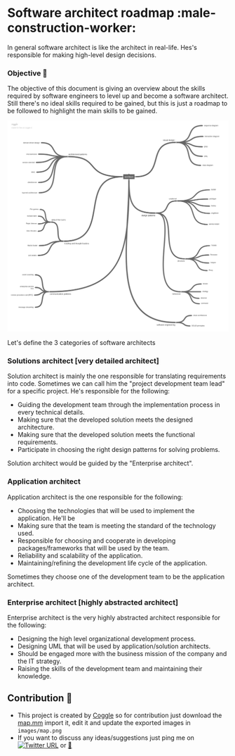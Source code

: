 Software architect roadmap :male-construction-worker:
==========================
In general software architect is like the architect in real-life. 
Hes's responsible for making high-level design decisions. 

### Objective :triangular_flag_on_post:
The objective of this document is giving an overview about the skills required by software engineers to level up and become a software architect.
Still there's no ideal skills required to be gained, but this is just a roadmap to be followed to highlight the main skills to be gained.

![map](images/map.png)


Let's define the 3 categories of software architects

### Solutions architect [very detailed architect]
Solution architect is mainly the one responsible for translating requirements into code. 
Sometimes we can call him the "project development team lead" for a specific project.
He's responsible for the following:
- Guiding the development team through the implementation process in every technical details.
- Making sure that the developed solution meets the designed architecture.
- Making sure that the developed solution meets the functional requirements.
- Participate in choosing the right design patterns for solving problems.

Solution architect would be guided by the "Enterprise architect".

### Application architect
Application architect is the one responsible for the following: 
- Choosing the technologies that will be used to implement the application. He'll be 
- Making sure that the team is meeting the standard of the technology used.
- Responsible for choosing and cooperate in developing packages/frameworks that will be used by the team.
- Reliability and scalability of the application.
- Maintaining/refining the development life cycle of the application.

Sometimes they choose one of the development team to be the application architect.

### Enterprise architect [highly abstracted architect]
Enterprise architect is the very highly abstracted architect responsible for the following:
- Designing the high level organizational development process.
- Designing UML that will be used by application/solution architects.
- Should be engaged more with the business mission of the company and the IT strategy.
- Raising the skills of the development team and maintaining their knowledge.


## Contribution :muscle:
- This project is created by [Coggle](https://coggle.it/) so for contribution just download the [map.mm](files/map.mm) import it, edit it and update the exported images in `images/map.png`
- If you want to discuss any ideas/suggestions just ping me on [![Twitter URL](https://img.shields.io/twitter/url/https/twitter.com/AlaaAttya.svg?style=social&label=Follow%20%40AlaaAttya)](https://twitter.com/AlaaAttya) or [:email:](mailto:alaa.attya91@gmail.com)